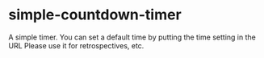 # simple-countdown-timer
A simple timer. You can set a default time by putting the time setting in the URL Please use it for retrospectives, etc.
